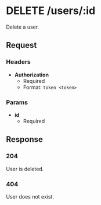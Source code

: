 # DELETE /users/:id

Delete a user.

## Request

### Headers

- **Authorization**
  + Required
  + Format: `token <token>`

### Params

- **id**
  + Required

## Response

### 204

User is deleted.

### 404 

User does not exist.
